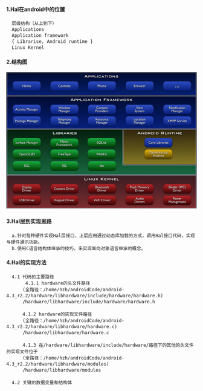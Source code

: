 #### 1.Hal在android中的位置
      层级结构（从上到下）
      Applications
      Application framework
      { Librarise, Android runtime }
      Linux Kernel
#### 2.结构图
![](https://github.com/HZHAndroid/Android_Hal/blob/master/Android%20HAL/android_layer.png)

#### 3.Hal层到实现思路
      a.针对每种硬件实现Hal层接口，上层应用通过动态库加载的方式，调用Hal接口代码，实现与硬件通讯功能。
      b.使用C语言结构体继承的技巧，来实现面向对象语言继承的概念。
#### 4.Hal的实现方法
      4.1 代码的主要路径
           4.1.1 hardware的头文件路径
          (全路径：/home/hzh/androidCode/android-4.3_r2.2/hardware/libhardware/include/hardware/hardware.h)
          /hardware/libhardware/include/hardware/hardware.h
          
          4.1.2 hardware的实现文件路径
          (全路径：/home/hzh/androidCode/android-4.3_r2.2/hardware/libhardware/hardware.c)
          /hardware/libhardware/hardware.c
          
          4.1.3 在/hardware/libhardware/include/hardware/路径下的其他的头文件的实现文件位于
          (全路径：/home/hzh/androidCode/android-4.3_r2.2/hardware/libhardware/modules)
          /hardware/libhardware/modules
          
      4.2 关键的数据变量和结构体
            
